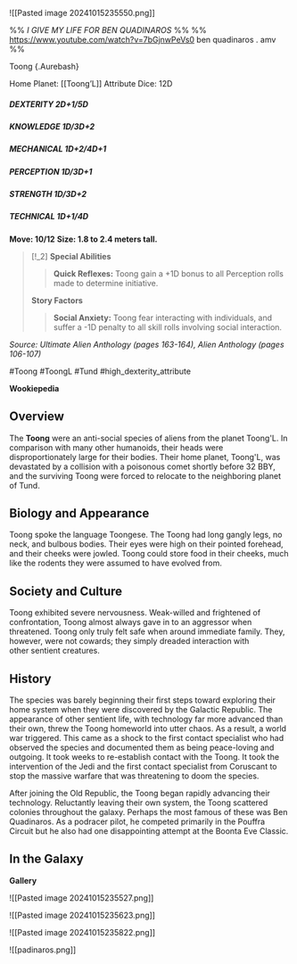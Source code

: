 ![[Pasted image 20241015235550.png]]

%% *I GIVE MY LIFE FOR BEN QUADINAROS* %%
%% https://www.youtube.com/watch?v=7bGjnwPeVs0 ben quadinaros . amv %%
 
 Toong {.Aurebash}

Home Planet: [[Toong’L]]
Attribute Dice: 12D
##### DEXTERITY 2D+1/5D
##### KNOWLEDGE 1D/3D+2
##### MECHANICAL 1D+2/4D+1
##### PERCEPTION 1D/3D+1
##### STRENGTH 1D/3D+2
##### TECHNICAL 1D+1/4D
**Move: 10/12**
**Size: 1.8 to 2.4 meters tall.**

> [!_2] 
> **Special Abilities**
> > **Quick Reflexes:** Toong gain a +1D bonus to all Perception rolls made to determine initiative.
> 
> **Story Factors**
> > **Social Anxiety:** Toong fear interacting with individuals, and suffer a -1D penalty to all skill rolls involving social interaction.
> 

*Source: Ultimate Alien Anthology (pages 163-164), Alien Anthology (pages 106-107)*


#Toong #ToongL #Tund
#high_dexterity_attribute 

**Wookiepedia**

## Overview

The **Toong** were an anti-social species of aliens from the planet Toong'L. In comparison with many other humanoids, their heads were disproportionately large for their bodies. Their home planet, Toong'L, was devastated by a collision with a poisonous comet shortly before 32 BBY, and the surviving Toong were forced to relocate to the neighboring planet of Tund.

## Biology and Appearance

Toong spoke the language Toongese. The Toong had long gangly legs, no neck, and bulbous bodies. Their eyes were high on their pointed forehead, and their cheeks were jowled. Toong could store food in their cheeks, much like the rodents they were assumed to have evolved from.

## Society and Culture

Toong exhibited severe nervousness. Weak-willed and frightened of confrontation, Toong almost always gave in to an aggressor when threatened. Toong only truly felt safe when around immediate family. They, however, were not cowards; they simply dreaded interaction with other sentient creatures.

## History

The species was barely beginning their first steps toward exploring their home system when they were discovered by the Galactic Republic. The appearance of other sentient life, with technology far more advanced than their own, threw the Toong homeworld into utter chaos. As a result, a world war triggered. This came as a shock to the first contact specialist who had observed the species and documented them as being peace-loving and outgoing. It took weeks to re-establish contact with the Toong. It took the intervention of the Jedi and the first contact specialist from Coruscant to stop the massive warfare that was threatening to doom the species.

After joining the Old Republic, the Toong began rapidly advancing their technology. Reluctantly leaving their own system, the Toong scattered colonies throughout the galaxy. Perhaps the most famous of these was Ben Quadinaros. As a podracer pilot, he competed primarily in the Pouffra Circuit but he also had one disappointing attempt at the Boonta Eve Classic.

## In the Galaxy




**Gallery**

![[Pasted image 20241015235527.png]]

![[Pasted image 20241015235623.png]]

![[Pasted image 20241015235822.png]]

![[padinaros.png]]

